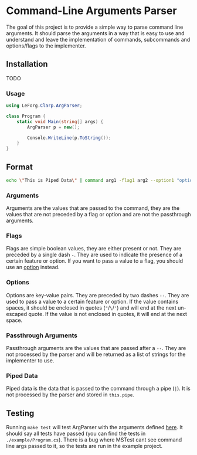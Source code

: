 # Command-Line Arguments Parser

The goal of this project is to provide a simple way to parse command line arguments.
It should parse the arguments in a way that is easy to use and understand
and leave the implementation of commands, subcommands and options/flags to the implementer.

## Installation

TODO

### Usage

```csharp
using LeForg.Clarp.ArgParser;

class Program {
    static void Main(string[] args) {
        ArgParser p = new();

        Console.WriteLine(p.ToString());
    }
}
```

## Format

```bash
echo \"This is Piped Data\" | command arg1 -flag1 arg2 --option1 "option1 value" -flag2  -- passthrough arguments "are useful"
```

### Arguments

Arguments are the values that are passed to the command,
they are the values that are not preceded by a flag or option
and are not the passthrough arguments.

### Flags

Flags are simple boolean values, they are either present or not.
They are preceded by a single dash `-`.
They are used to indicate the presence of a certain feature or option.
If you want to pass a value to a flag, you should use an [option](#options) instead.

### Options

Options are key-value pairs. They are preceded by two dashes `--`.
They are used to pass a value to a certain feature or option.
If the value contains spaces, it should be enclosed in quotes (`"`/`\`/`'`)
and will end at the next un-escaped quote.
If the value is not enclosed in quotes, it will end at the next space.

### Passthrough Arguments

Passthrough arguments are the values that are passed after a `--`.
They are not processed by the parser
and will be returned as a list of strings for the implementer to use.

### Piped Data

Piped data is the data that is passed to the command through a pipe (`|`).
It is not processed by the parser and stored in `this.pipe`.

## Testing

Running `make test` will test ArgParser with the arguments defined [here](#format).
It should say all tests have passed (you can find the tests in `./example/Program.cs`).
There is a bug where MSTest cant see command line args passed to it, so the tests are run in the example project.